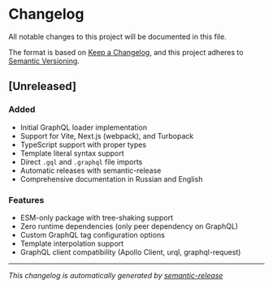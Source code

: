 # Changelog

All notable changes to this project will be documented in this file.

The format is based on [Keep a Changelog](https://keepachangelog.com/en/1.0.0/),
and this project adheres to [Semantic Versioning](https://semver.org/spec/v2.0.0.html).

## [Unreleased]

### Added
- Initial GraphQL loader implementation
- Support for Vite, Next.js (webpack), and Turbopack
- TypeScript support with proper types
- Template literal syntax support
- Direct `.gql` and `.graphql` file imports
- Automatic releases with semantic-release
- Comprehensive documentation in Russian and English

### Features
- ESM-only package with tree-shaking support
- Zero runtime dependencies (only peer dependency on GraphQL)
- Custom GraphQL tag configuration options
- Template interpolation support
- GraphQL client compatibility (Apollo Client, urql, graphql-request)

---

*This changelog is automatically generated by [semantic-release](https://semantic-release.gitbook.io/)*
